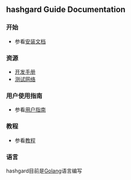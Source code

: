 ## hashgard Guide  Documentation

### 开始

-  参看[安装文档](./Guide/installation.md)

### 资源

- [开发手册](../dev/README.md)
- [测试网络](../test/README.md)



### 用户使用指南

- 参看[用户指南](UsersGuide/README.md)



### 教程

- 参看[教程](Guide/README.md)



### 语言

hashgard目前是[Golang](https://golang.org/)语言编写